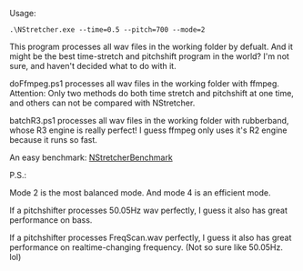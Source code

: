 ﻿Usage:

    .\NStretcher.exe --time=0.5 --pitch=700 --mode=2

This program processes all wav files in the working folder by defualt. And it might be the best time-stretch and pitchshift program in the world? I'm not sure, and haven't decided what to do with it.

doFfmpeg.ps1 processes all wav files in the working folder with ffmpeg. Attention: Only two methods do both time stretch and pitchshift at one time, and others can not be compared with NStretcher.

batchR3.ps1 processes all wav files in the working folder with rubberband, whose R3 engine is really perfect! I guess ffmpeg only uses it's R2 engine because it runs so fast.

An easy benchmark:
[NStretcherBenchmark](./NStretcherBenchmark.pdf)

P.S.: 

Mode 2 is the most balanced mode. And mode 4 is an efficient mode. 

If a pitchshifter processes 50.05Hz wav perfectly, I guess it also has great performance on bass.

If a pitchshifter processes FreqScan.wav perfectly, I guess it also has great performance on realtime-changing frequency. (Not so sure like 50.05Hz. lol)


